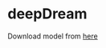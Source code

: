 # deepDream

Download model from [here](https://storage.googleapis.com/download.tensorflow.org/models/inception5h.zip)
